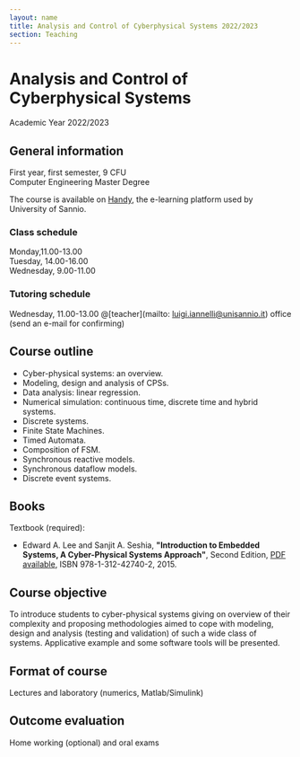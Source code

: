 ```yaml
---
layout: name
title: Analysis and Control of Cyberphysical Systems 2022/2023
section: Teaching
---
```


Analysis and Control of Cyberphysical Systems
====================

Academic Year 2022/2023


General information
----------------------

First year, first semester, 9 CFU  
Computer Engineering Master Degree 

The course is available on [Handy](https://handy.unisannio.it/course/view.php?id=535), the e-learning platform used by University of Sannio.

### **Class schedule**  
Monday,11.00-13.00    
Tuesday, 14.00-16.00    
Wednesday, 9.00-11.00


### **Tutoring schedule**  
Wednesday, 11.00-13.00 @[teacher](mailto: luigi.iannelli@unisannio.it) office (send an e-mail for confirming) 

<!-- [Course lectures (**in italian**)](http://www.ing.unisannio.it/iannelli/_newsite/teaching/2014-CA/CA-2014-cpn) -->


<!--
Prerequisites
--------------
In order to pass the exam, it is compulsory having passed the exam of "Dynamical systems"
-->

Course outline
--------------

- Cyber-physical systems: an overview. 
- Modeling, design and analysis of CPSs. 
- Data analysis: linear regression. 
- Numerical simulation: continuous time, discrete time and hybrid systems.
- Discrete systems.
- Finite State Machines.
- Timed Automata.
- Composition of FSM.
- Synchronous reactive models.
- Synchronous dataflow models.
- Discrete event systems.

Books
------

Textbook (required):  
- Edward A. Lee and Sanjit A. Seshia, **"Introduction to Embedded Systems, A Cyber-Physical Systems Approach"**, Second Edition, [PDF available](http://LeeSeshia.org), ISBN 978-1-312-42740-2, 2015.


Course objective
----------------

To introduce students to cyber-physical systems giving on overview of their complexity and proposing methodologies aimed to cope with modeling, design and analysis (testing and validation) of such a wide class of systems. Applicative example and some software tools will be presented.

Format of course
-----------------

Lectures and laboratory (numerics, Matlab/Simulink)

Outcome evaluation
-------------------

Home working (optional) and oral exams
